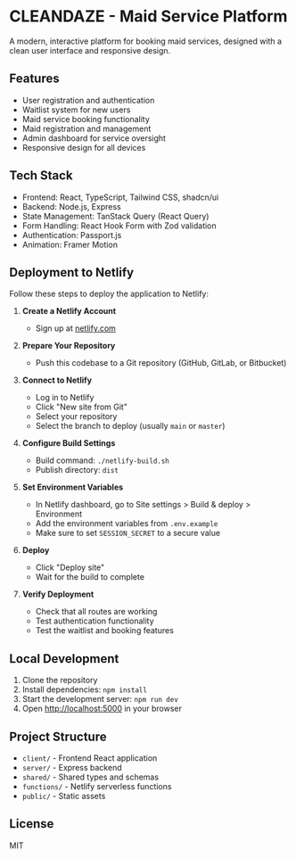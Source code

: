 # CLEANDAZE - Maid Service Platform

A modern, interactive platform for booking maid services, designed with a clean user interface and responsive design.

## Features

- User registration and authentication
- Waitlist system for new users
- Maid service booking functionality
- Maid registration and management
- Admin dashboard for service oversight
- Responsive design for all devices

## Tech Stack

- Frontend: React, TypeScript, Tailwind CSS, shadcn/ui
- Backend: Node.js, Express
- State Management: TanStack Query (React Query)
- Form Handling: React Hook Form with Zod validation
- Authentication: Passport.js
- Animation: Framer Motion

## Deployment to Netlify

Follow these steps to deploy the application to Netlify:

1. **Create a Netlify Account**
   - Sign up at [netlify.com](https://www.netlify.com)

2. **Prepare Your Repository**
   - Push this codebase to a Git repository (GitHub, GitLab, or Bitbucket)

3. **Connect to Netlify**
   - Log in to Netlify
   - Click "New site from Git"
   - Select your repository
   - Select the branch to deploy (usually `main` or `master`)

4. **Configure Build Settings**
   - Build command: `./netlify-build.sh`
   - Publish directory: `dist`

5. **Set Environment Variables**
   - In Netlify dashboard, go to Site settings > Build & deploy > Environment
   - Add the environment variables from `.env.example`
   - Make sure to set `SESSION_SECRET` to a secure value

6. **Deploy**
   - Click "Deploy site"
   - Wait for the build to complete

7. **Verify Deployment**
   - Check that all routes are working
   - Test authentication functionality
   - Test the waitlist and booking features

## Local Development

1. Clone the repository
2. Install dependencies: `npm install`
3. Start the development server: `npm run dev`
4. Open [http://localhost:5000](http://localhost:5000) in your browser

## Project Structure

- `client/` - Frontend React application
- `server/` - Express backend
- `shared/` - Shared types and schemas
- `functions/` - Netlify serverless functions
- `public/` - Static assets

## License

MIT